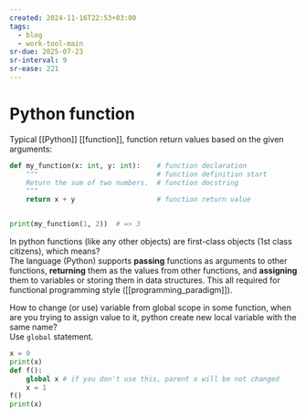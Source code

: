 ```yaml
---
created: 2024-11-16T22:53+03:00
tags:
  - blog
  - work-tool-main
sr-due: 2025-07-23
sr-interval: 9
sr-ease: 221
---
```


# Python function

Typical [[Python]] [[function]], function return values based on the given arguments:

```python
def my_function(x: int, y: int):    # function declaration
    """                             # function definition start
    Return the sum of two numbers.  # function docstring
    """
    return x + y                    # function return value


print(my_function(1, 2))  # => 3
```

In python functions (like any other objects) are first-class objects (1st class citizens), which means?
<br class="f">
The language (Python) supports **passing** functions as arguments to other functions, **returning** them as the values from other functions, and **assigning** them to variables or storing them in data structures. This all required for functional programming style ([[programming_paradigm]]).

How to change (or use) variable from global scope in some function, when are you trying to assign value to it, python create new local variable with the same name?
<br class="f">
Use `global` statement.
```python
x = 0
print(x)
def f():
    global x # if you don't use this, parent x will be not changed
    x = 1
f()
print(x)
```
